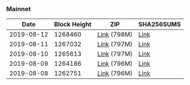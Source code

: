 ### Mainnet

|    Date    | Block Height | ZIP | SHA256SUMS |
| ---------- | ------------ | --- | ---------- |
| 2019-08-12 | 1268460 | [Link](https://s3-ap-southeast-2.amazonaws.com/ion-bootstrap/mainnet/2019-08-12/bootstrap.dat.zip) (798M) | [Link](https://s3-ap-southeast-2.amazonaws.com/ion-bootstrap/mainnet/2019-08-12/SHA256SUMS) |
| 2019-08-11 | 1267032 | [Link](https://s3-ap-southeast-2.amazonaws.com/ion-bootstrap/mainnet/2019-08-11/bootstrap.dat.zip) (797M) | [Link](https://s3-ap-southeast-2.amazonaws.com/ion-bootstrap/mainnet/2019-08-11/SHA256SUMS) |
| 2019-08-10 | 1265613 | [Link](https://s3-ap-southeast-2.amazonaws.com/ion-bootstrap/mainnet/2019-08-10/bootstrap.dat.zip) (797M) | [Link](https://s3-ap-southeast-2.amazonaws.com/ion-bootstrap/mainnet/2019-08-10/SHA256SUMS) |
| 2019-08-09 | 1264186 | [Link](https://s3-ap-southeast-2.amazonaws.com/ion-bootstrap/mainnet/2019-08-09/bootstrap.dat.zip) (796M) | [Link](https://s3-ap-southeast-2.amazonaws.com/ion-bootstrap/mainnet/2019-08-09/SHA256SUMS) |
| 2019-08-08 | 1262751 | [Link](https://s3-ap-southeast-2.amazonaws.com/ion-bootstrap/mainnet/2019-08-08/bootstrap.dat.zip) (796M) | [Link](https://s3-ap-southeast-2.amazonaws.com/ion-bootstrap/mainnet/2019-08-08/SHA256SUMS) |
